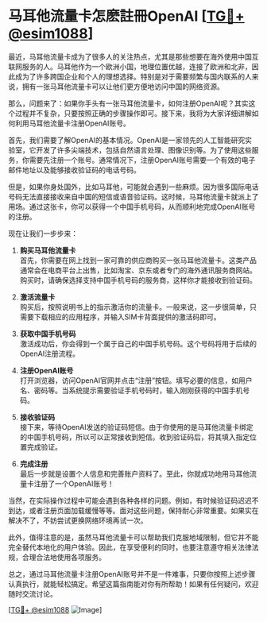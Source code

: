 # 马耳他流量卡怎麽註冊OpenAI [[TG💪+ @esim1088](https://t.me/s/esim1088)]

最近，马耳他流量卡成为了很多人的关注热点，尤其是那些想要在海外使用中国互联网服务的人。马耳他作为一个欧洲小国，地理位置优越，连接了欧洲和北非，因此成为了许多跨国企业和个人的理想选择。特别是对于需要频繁与国内联系的人来说，拥有一张马耳他流量卡可以让他们更方便地访问中国的网络资源。

那么，问题来了：如果你手头有一张马耳他流量卡，如何注册OpenAI呢？其实这个过程并不复杂，只要按照正确的步骤操作即可。接下来，我将为大家详细讲解如何利用马耳他流量卡注册OpenAI账号。

首先，我们需要了解OpenAI的基本情况。OpenAI是一家领先的人工智能研究实验室，它开发了许多尖端技术，包括自然语言处理、图像识别等。为了使用这些服务，你需要先注册一个账号。通常情况下，注册OpenAI账号需要一个有效的电子邮件地址以及能够接收验证码的电话号码。

但是，如果你身处国外，比如马耳他，可能就会遇到一些麻烦。因为很多国际电话号码无法直接接收来自中国的短信或语音验证码。这时候，马耳他流量卡就派上了用场。通过这张卡，你可以获得一个中国手机号码，从而顺利地完成OpenAI账号的注册。

现在让我们一步步来：

1. **购买马耳他流量卡**  
   首先，你需要在网上找到一家可靠的供应商购买一张马耳他流量卡。这类产品通常会在电商平台上出售，比如淘宝、京东或者专门的海外通讯服务商网站。购买时，请确保选择支持中国手机号码的服务商，这样你才能接收到验证码。

2. **激活流量卡**  
   购买后，按照说明书上的指示激活你的流量卡。一般来说，这一步很简单，只需要下载相应的应用程序，并输入SIM卡背面提供的激活码即可。

3. **获取中国手机号码**  
   激活成功后，你会得到一个属于自己的中国手机号码。这个号码将用于后续的OpenAI注册流程。

4. **注册OpenAI账号**  
   打开浏览器，访问OpenAI官网并点击“注册”按钮。填写必要的信息，如用户名、密码等。当系统提示需要验证手机号码时，输入刚刚获得的中国手机号码。

5. **接收验证码**  
   接下来，等待OpenAI发送的验证码短信。由于你使用的是马耳他流量卡绑定的中国手机号码，所以可以正常接收到短信。收到验证码后，将其填入指定位置完成验证。

6. **完成注册**  
   最后一步就是设置个人信息和完善账户资料了。至此，你就成功地用马耳他流量卡注册了一个OpenAI账号！

当然，在实际操作过程中可能会遇到各种各样的问题。例如，有时候验证码迟迟不到达，或者注册页面加载缓慢等等。面对这些问题，保持耐心非常重要。如果实在解决不了，不妨尝试更换网络环境再试一次。

此外，值得注意的是，虽然马耳他流量卡可以帮助我们克服地域限制，但它并不能完全替代本地化的用户体验。因此，在享受便利的同时，也要注意遵守相关法律法规，合理合法地使用各项服务。

总之，通过马耳他流量卡注册OpenAI账号并不是一件难事，只要你按照上述步骤认真执行，就能轻松搞定。希望这篇指南能对你有所帮助！如果有任何疑问，欢迎随时交流讨论。

[[TG💪+ @esim1088](https://t.me/s/esim1088) ![Image](https://i.postimg.cc/4NQfJmqS/Snipaste-2025-05-13-00-14-12.png)]